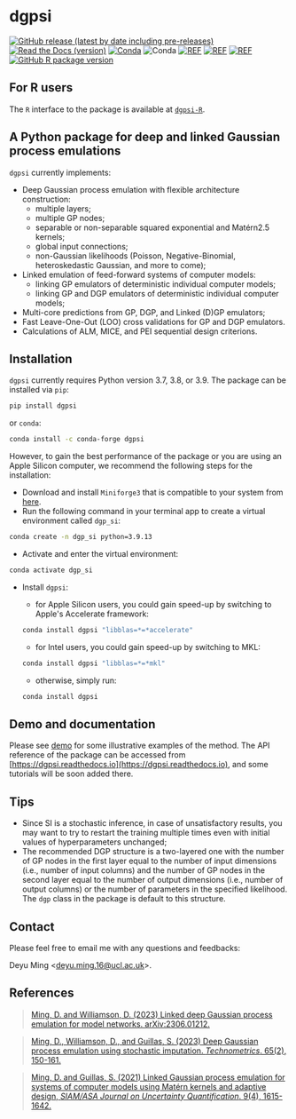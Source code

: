 # dgpsi
[![GitHub release (latest by date including pre-releases)](https://img.shields.io/github/v/release/mingdeyu/DGP?display_name=release&include_prereleases&style=flat-square)](https://github.com/mingdeyu/DGP/releases)
[![Read the Docs (version)](https://img.shields.io/readthedocs/dgpsi/latest?style=flat-square)](https://dgpsi.readthedocs.io)
[![Conda](https://img.shields.io/conda/dn/conda-forge/dgpsi?label=Conda%20Downloads&style=flat-square)](https://anaconda.org/conda-forge/dgpsi)
![Conda](https://img.shields.io/conda/pn/conda-forge/dgpsi?color=orange&style=flat-square)
[![REF](https://img.shields.io/badge/REF-Linked%20GP-informational)](https://epubs.siam.org/doi/abs/10.1137/20M1323771)
[![REF](https://img.shields.io/badge/REF-Deep%20GP-informational)](https://doi.org/10.1080/00401706.2022.2124311)
[![REF](https://img.shields.io/badge/REF-Linked%20DGP-informational)](https://arxiv.org/abs/2306.01212)
[![GitHub R package version](https://img.shields.io/github/r-package/v/mingdeyu/dgpsi-R)](https://github.com/mingdeyu/dgpsi-R)

## For R users
The `R` interface to the package is available at [`dgpsi-R`](https://github.com/mingdeyu/dgpsi-R).

## A Python package for deep and linked Gaussian process emulations
`dgpsi` currently implements:

* Deep Gaussian process emulation with flexible architecture construction: 
    - multiple layers;
    - multiple GP nodes;
    - separable or non-separable squared exponential and Mat&eacute;rn2.5 kernels;
    - global input connections;
    - non-Gaussian likelihoods (Poisson, Negative-Binomial, heteroskedastic Gaussian, and more to come);
* Linked emulation of feed-forward systems of computer models:
    - linking GP emulators of deterministic individual computer models;
    - linking GP and DGP emulators of deterministic individual computer models;
* Multi-core predictions from GP, DGP, and Linked (D)GP emulators;
* Fast Leave-One-Out (LOO) cross validations for GP and DGP emulators.
* Calculations of ALM, MICE, and PEI sequential design criterions.

## Installation
`dgpsi` currently requires Python version 3.7, 3.8, or 3.9. The package can be installed via `pip`:

```bash
pip install dgpsi
```

or `conda`:

```bash
conda install -c conda-forge dgpsi
```

However, to gain the best performance of the package or you are using an Apple Silicon computer, we recommend the following steps for the installation:
* Download and install `Miniforge3` that is compatible to your system from [here](https://github.com/conda-forge/miniforge).
* Run the following command in your terminal app to create a virtual environment called `dgp_si`:

```bash
conda create -n dgp_si python=3.9.13 
```

* Activate and enter the virtual environment:

```bash
conda activate dgp_si
```

* Install `dgpsi`:
    - for Apple Silicon users, you could gain speed-up by switching to Apple's Accelerate framework:

    ```bash
    conda install dgpsi "libblas=*=*accelerate"
    ```

    - for Intel users, you could gain speed-up by switching to MKL:

    ```bash
    conda install dgpsi "libblas=*=*mkl"
    ```

    - otherwise, simply run:
    ```bash
    conda install dgpsi
    ```

## Demo and documentation
Please see [demo](https://github.com/mingdeyu/DGP/tree/master/demo) for some illustrative examples of the method. The API reference 
of the package can be accessed from [https://dgpsi.readthedocs.io](https://dgpsi.readthedocs.io), and some tutorials will be soon added there.

## Tips
* Since SI is a stochastic inference, in case of unsatisfactory results, you may want to try to restart the training multiple times even with initial values of hyperparameters unchanged;
* The recommended DGP structure is a two-layered one with the number of GP nodes in the first layer equal to the number of input dimensions (i.e., number of input columns) and the number of GP nodes in the second layer equal to the number of output dimensions (i.e., number of output columns) or the number of parameters in the specified likelihood. The `dgp` class in the package is default to this structure.

## Contact
Please feel free to email me with any questions and feedbacks: 

Deyu Ming <[deyu.ming.16@ucl.ac.uk](mailto:deyu.ming.16@ucl.ac.uk)>.

## References
> [Ming, D. and Williamson, D. (2023) Linked deep Gaussian process emulation for model networks. arXiv:2306.01212.](https://arxiv.org/abs/2306.01212)

> [Ming, D., Williamson, D., and Guillas, S. (2023) Deep Gaussian process emulation using stochastic imputation. <i>Technometrics</i>. 65(2), 150-161.](https://doi.org/10.1080/00401706.2022.2124311)

> [Ming, D. and Guillas, S. (2021) Linked Gaussian process emulation for systems of computer models using Mat&eacute;rn kernels and adaptive design, <i>SIAM/ASA Journal on Uncertainty Quantification</i>. 9(4), 1615-1642.](https://epubs.siam.org/doi/abs/10.1137/20M1323771)
